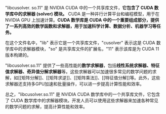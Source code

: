 
"libcusolver. so.11" 是 NVIDIA CUDA 中的一个共享库文件，**它包含了 CUDA 数学库中的求解器 (solver) 模块。**
CUDA 是一种并行计算平台和编程模型，用于在 NVIDIA GPU 上加速计算。**CUDA 数学库是 CUDA 中的一个重要组成部分，提供了一系列高效的数学函数和求解器，用于加速科学计算、数据分析、机器学习等任务。**

在这个文件名中，"lib" 表示它是一个共享库文件，"cusolver" 表示这是 CUDA 数学库中的求解器模块，"so" 是共享库文件的扩展名，"11" 表示该库是为 CUDA 11 版本构建的。

"libcusolver.so.11" 提供了一些高性能的**数学求解器**，包括**线性系统求解器、特征值求解器、奇异值分解求解器**等。这些求解器可以加速很多常见的数学问题的求解，如[[矩阵分解]]、[[矩阵求逆]]、[[矩阵乘法]]、[[特征值分解]]等。此外，这些求解器还支持多GPU加速和批量操作，可以进一步提高计算性能和效率。

总之，"libcusolver.so.11" 是 NVIDIA CUDA 数学库中的一个共享库文件，它包含了 CUDA 数学库中的求解器模块。开发人员可以使用这些求解器来加速各种常见的数学问题的求解，提高计算性能和效率。